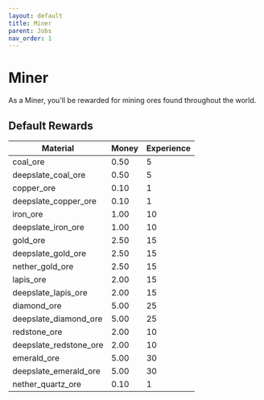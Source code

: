 ```yaml
---
layout: default
title: Miner
parent: Jobs
nav_order: 1
---
```


# Miner

As a Miner, you'll be rewarded for mining ores found throughout the world.

## Default Rewards

| Material               | Money | Experience |
|------------------------|-------|------------|
| coal_ore               | 0.50  | 5          |
| deepslate_coal_ore     | 0.50  | 5          |
| copper_ore             | 0.10  | 1          |
| deepslate_copper_ore   | 0.10  | 1          |
| iron_ore               | 1.00  | 10         |
| deepslate_iron_ore     | 1.00  | 10         |
| gold_ore               | 2.50  | 15         |
| deepslate_gold_ore     | 2.50  | 15         |
| nether_gold_ore        | 2.50  | 15         |
| lapis_ore              | 2.00  | 15         |
| deepslate_lapis_ore    | 2.00  | 15         |
| diamond_ore            | 5.00  | 25         |
| deepslate_diamond_ore  | 5.00  | 25         |
| redstone_ore           | 2.00  | 10         |
| deepslate_redstone_ore | 2.00  | 10         |
| emerald_ore            | 5.00  | 30         |
| deepslate_emerald_ore  | 5.00  | 30         |
| nether_quartz_ore      | 0.10  | 1          |